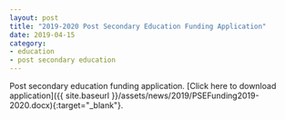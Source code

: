 ```yaml
---
layout: post
title: "2019-2020 Post Secondary Education Funding Application"
date: 2019-04-15
category:
- education
- post secondary education
---
```


Post secondary education funding application. [Click here to download application]({{ site.baseurl }}/assets/news/2019/PSEFunding2019-2020.docx){:target="_blank"}.
